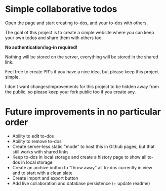 # Simple collaborative todos

Open the page and start creating to-dos, and your to-dos with others.

The goal of this project is to create a simple website where you can keep your own todos and share them with others too.

**No authentication/log-in required!**

Nothing will be stored on the server, everything will be stored in the shared link.

Feel free to create PR's if you have a nice idea, but please keep this project simple.

I don't want changes/improvements for this project to be hidden away from the public, so please keep your fork public too if you create any.

# Future improvements in no particular order

- Ability to edit to-dos
- Ability to remove to-dos
- Create server-less static "mode" to host this in Github pages, but that still works with shared links
- Keep to-dos in local storage and create a history page to show all to-dos in local storage
- Create an archive button to "throw away" all to-dos currently in view and to start with a clean slate
- Create import and export button
- Add live collaboration and database persistence (+ update readme)
